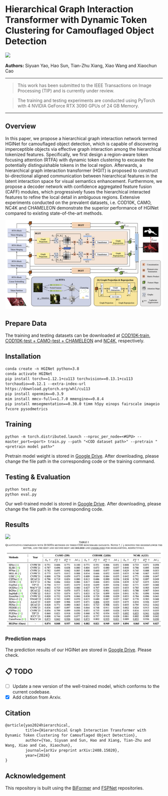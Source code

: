 # Hierarchical Graph Interaction Transformer with Dynamic Token Clustering for Camouflaged Object Detection

<p align="left">
<a href="https://arxiv.org/abs/2408.15020"><img src="https://img.shields.io/badge/Paper-arXiv-green"></a>
</p>

**Authors:** Siyuan Yao, Hao Sun, Tian-Zhu Xiang, Xiao Wang and Xiaochun Cao

------

> This work has been submitted to the IEEE Transactions on Image Processing (TIP) and is currently under review.

> The training and testing experiments are conducted using PyTorch with 4 NVIDIA GeForce RTX 3090 GPUs of 24 GB Memory.

------

## Overview

In this paper, we propose a hierarchical graph interaction network termed HGINet for camouflaged object detection, which is capable of discovering imperceptible objects via effective graph interaction among the hierarchical tokenized features. Specifically, we first design a region-aware token focusing attention (RTFA) with dynamic token clustering to excavate the potentially distinguishable tokens in the local region. Afterwards, a hierarchical graph interaction transformer (HGIT) is proposed to construct bi-directional aligned communication between hierarchical features in the latent interaction space for visual semantics enhancement. Furthermore, we propose a decoder network with confidence aggregated feature fusion (CAFF) modules, which progressively fuses the hierarchical interacted features to refine the local detail in ambiguous regions. Extensive experiments conducted on the prevalent datasets, i.e. COD10K, CAMO, NC4K and CHAMELEON demonstrate the superior performance of HGINet compared to existing state-of-the-art methods.

<img src="https://github.com/Garyson1204/HGINet/blob/main/assets/network.png">

## Prepare Data

The training and testing datasets can be downloaded at [COD10K-train](https://drive.google.com/file/d/1D9bf1KeeCJsxxri6d2qAC7z6O1X_fxpt/view), [COD10K-test + CAMO-test + CHAMELEON](https://drive.google.com/file/d/1QEGnP9O7HbN_2tH999O3HRIsErIVYalx/view) and [NC4K](https://drive.google.com/file/d/1kzpX_U3gbgO9MuwZIWTuRVpiB7V6yrAQ/view), respectively.

## Installation

```shell
conda create -n HGINet python=3.8
conda activate HGINet
pip install torch==1.12.1+cu113 torchvision==0.13.1+cu113 torchaudio==0.12.1 --extra-index-url https://download.pytorch.org/whl/cu113
pip install openmim==0.3.9
mim install mmcv-full==1.7.0 mmengine==0.8.4
pip install mmsegmentation==0.30.0 timm h5py einops fairscale imageio fvcore pysodmetrics
```

## Training

```shell
python -m torch.distributed.launch --nproc_per_node=<#GPU> --master_port=<port> train.py --path "<COD dataset path>" --pretrain "<pretrain model path>"
```
Pretrain model weight is stored in [Google Drive](https://drive.google.com/file/d/1vdhUZ713peeo5hqXcdHPUdoMlhmDveu6/view). After downloading, please change the file path in the corresponding code or the training command.

## Testing & Evaluation

```shell
python test.py
python eval.py
```
Our well-trained model is stored in [Google Drive](https://drive.google.com/file/d/1bApr9EhHIdAzagLD_95aKBxwqv7reumX/view). After downloading, please change the file path in the corresponding code.

## Results

<img src="https://github.com/Garyson1204/HGINet/blob/main/assets/comparison.png">
<img src="https://github.com/Garyson1204/HGINet/blob/main/assets/result.png">

### Prediction maps

The prediction results of our HGINet are stored in [Google Drive](https://drive.google.com/file/d/1SZclMGfEgjm8_EYlhd6DpInJxChwURUm/view). Please check.

## 📋 TODO
- [ ] Update a new version of the well-trained model, which conforms to the current codebase.
- [x] Add citation from Arxiv.

## Citation

    @article{yao2024hierarchical,
             title={Hierarchical Graph Interaction Transformer with Dynamic Token Clustering for Camouflaged Object Detection}, 
             author={Yao, Siyuan and Sun, Hao and Xiang, Tian-Zhu and Wang, Xiao and Cao, Xiaochun},
             journal={arXiv preprint arXiv:2408.15020},
             year={2024}
    }


## Acknowledgement

This repository is built using the [BiFormer](https://github.com/rayleizhu/BiFormer) and [FSPNet](https://github.com/ZhouHuang23/FSPNet) repositories.
